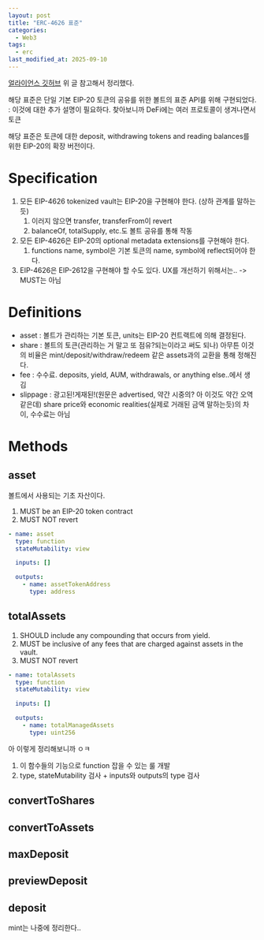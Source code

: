 ```yaml
---
layout: post
title: "ERC-4626 표준"
categories:
  - Web3
tags:
  - erc
last_modified_at: 2025-09-10
---
```


[얼라이언스 깃허브](https://github.com/ERC4626-Alliance/ERCs/blob/master/ERCS/erc-4626.md)
위 글 참고해서 정리했다. 

해당 표준은 단일 기본 EIP-20 토큰의 공유를 위한 볼트의 표준 API를 위해 구현되었다. 
: 이것에 대한 추가 설명이 필요하다. 찾아보니까 DeFi에는 여러 프로토콜이 생겨나면서 토큰

해당 표준은 토큰에 대한 deposit, withdrawing tokens and reading balances를 위한 EIP-20의 확장 버전이다. 

# Specification 

1. 모든 EIP-4626 tokenized vault는 EIP-20을 구현해야 한다. (상하 관계를 말하는듯) 
    1. 이러지 않으면 transfer, transferFrom이 revert 
    2. balanceOf, totalSupply, etc.도 볼트 공유를 통해 작동 
2. 모든 EIP-4626은 EIP-20의 optional metadata extensions를 구현해야 한다. 
    1. functions name, symbol은 기본 토큰의 name, symbol에 reflect되어야 한다. 
3. EIP-4626은 EIP-2612을 구현해야 할 수도 있다. UX를 개선하기 위해서는.. -> MUST는 아님 

# Definitions 
- asset : 볼트가 관리하는 기본 토큰, units는 EIP-20 컨트랙트에 의해 결정된다. 
- share : 볼트의 토큰(관리하는 거 말고 또 점유?되는이라고 써도 되나) 아무튼 이것의 비율은 mint/deposit/withdraw/redeem 같은 assets과의 교환을 통해 정해진다. 
- fee : 수수료. deposits, yield, AUM, withdrawals, or anything else..에서 생김 
- slippage : 광고된!게재된!(원문은 advertised, 약간 시중의? 아 이것도 약간 오역 같은데) share price와 economic realities(실제로 거래된 금액 말하는듯)의 차이, 수수료는 아님 

# Methods 
## asset 
볼트에서 사용되는 기초 자산이다. 

1. MUST be an EIP-20 token contract 
2. MUST NOT revert 

```yaml 
- name: asset
  type: function
  stateMutability: view

  inputs: []

  outputs:
    - name: assetTokenAddress
      type: address
```

## totalAssets
1. SHOULD include any compounding that occurs from yield. 
2. MUST be inclusive of any fees that are charged against assets in the vault.
3. MUST NOT revert 

```yaml
- name: totalAssets
  type: function
  stateMutability: view

  inputs: []

  outputs:
    - name: totalManagedAssets
      type: uint256
```

아 이렇게 정리해보니까 ㅇㅋ 
1. 이 함수들의 기능으로 function 잡을 수 있는 룰 개발 
2. type, stateMutability 검사 + inputs와 outputs의 type 검사 
## convertToShares 
## convertToAssets 
## maxDeposit 
## previewDeposit 
## deposit 
mint는 나중에 정리한다.. 
